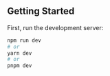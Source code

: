 


## Getting Started

First, run the development server:

```bash
npm run dev
# or
yarn dev
# or
pnpm dev
```
